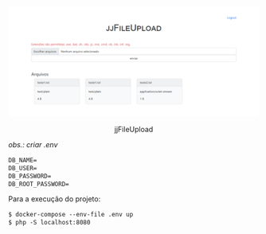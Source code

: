 <div align="center">
    <img src="./screenshots/1.png">
    <p>jjFileUpload</p>
</div>

_obs.: criar .env_
```
DB_NAME=
DB_USER=
DB_PASSWORD=
DB_ROOT_PASSWORD=
```

Para a execução do projeto:
```
$ docker-compose --env-file .env up
$ php -S localhost:8080
```